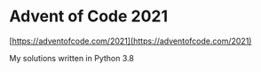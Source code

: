 # Advent of Code 2021

[https://adventofcode.com/2021](https://adventofcode.com/2021)

My solutions written in Python 3.8
